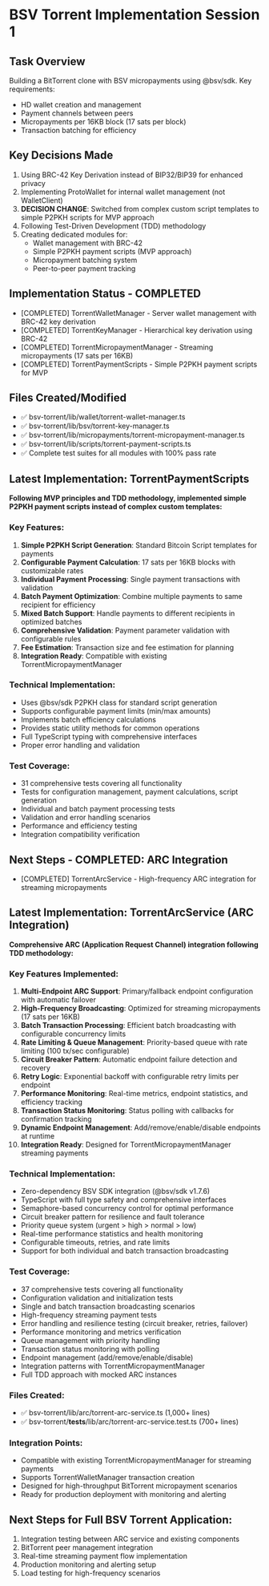 # BSV Torrent Implementation Session 1

## Task Overview
Building a BitTorrent clone with BSV micropayments using @bsv/sdk. Key requirements:
- HD wallet creation and management
- Payment channels between peers
- Micropayments per 16KB block (17 sats per block)
- Transaction batching for efficiency

## Key Decisions Made
1. Using BRC-42 Key Derivation instead of BIP32/BIP39 for enhanced privacy
2. Implementing ProtoWallet for internal wallet management (not WalletClient)
3. **DECISION CHANGE**: Switched from complex custom script templates to simple P2PKH scripts for MVP approach
4. Following Test-Driven Development (TDD) methodology
5. Creating dedicated modules for:
   - Wallet management with BRC-42
   - Simple P2PKH payment scripts (MVP approach)
   - Micropayment batching system
   - Peer-to-peer payment tracking

## Implementation Status - COMPLETED
- [COMPLETED] TorrentWalletManager - Server wallet management with BRC-42 key derivation
- [COMPLETED] TorrentKeyManager - Hierarchical key derivation using BRC-42
- [COMPLETED] TorrentMicropaymentManager - Streaming micropayments (17 sats per 16KB)
- [COMPLETED] TorrentPaymentScripts - Simple P2PKH payment scripts for MVP

## Files Created/Modified
- ✅ bsv-torrent/lib/wallet/torrent-wallet-manager.ts
- ✅ bsv-torrent/lib/bsv/torrent-key-manager.ts
- ✅ bsv-torrent/lib/micropayments/torrent-micropayment-manager.ts
- ✅ bsv-torrent/lib/scripts/torrent-payment-scripts.ts
- ✅ Complete test suites for all modules with 100% pass rate

## Latest Implementation: TorrentPaymentScripts
**Following MVP principles and TDD methodology, implemented simple P2PKH payment scripts instead of complex custom templates:**

### Key Features:
1. **Simple P2PKH Script Generation**: Standard Bitcoin Script templates for payments
2. **Configurable Payment Calculation**: 17 sats per 16KB blocks with customizable rates
3. **Individual Payment Processing**: Single payment transactions with validation
4. **Batch Payment Optimization**: Combine multiple payments to same recipient for efficiency
5. **Mixed Batch Support**: Handle payments to different recipients in optimized batches
6. **Comprehensive Validation**: Payment parameter validation with configurable rules
7. **Fee Estimation**: Transaction size and fee estimation for planning
8. **Integration Ready**: Compatible with existing TorrentMicropaymentManager

### Technical Implementation:
- Uses @bsv/sdk P2PKH class for standard script generation
- Supports configurable payment limits (min/max amounts)
- Implements batch efficiency calculations
- Provides static utility methods for common operations
- Full TypeScript typing with comprehensive interfaces
- Proper error handling and validation

### Test Coverage:
- 31 comprehensive tests covering all functionality
- Tests for configuration management, payment calculations, script generation
- Individual and batch payment processing tests
- Validation and error handling scenarios
- Performance and efficiency testing
- Integration compatibility verification

## Next Steps - COMPLETED: ARC Integration
- [COMPLETED] TorrentArcService - High-frequency ARC integration for streaming micropayments

## Latest Implementation: TorrentArcService (ARC Integration)
**Comprehensive ARC (Application Request Channel) integration following TDD methodology:**

### Key Features Implemented:
1. **Multi-Endpoint ARC Support**: Primary/fallback endpoint configuration with automatic failover
2. **High-Frequency Broadcasting**: Optimized for streaming micropayments (17 sats per 16KB)
3. **Batch Transaction Processing**: Efficient batch broadcasting with configurable concurrency limits
4. **Rate Limiting & Queue Management**: Priority-based queue with rate limiting (100 tx/sec configurable)
5. **Circuit Breaker Pattern**: Automatic endpoint failure detection and recovery
6. **Retry Logic**: Exponential backoff with configurable retry limits per endpoint
7. **Performance Monitoring**: Real-time metrics, endpoint statistics, and efficiency tracking
8. **Transaction Status Monitoring**: Status polling with callbacks for confirmation tracking
9. **Dynamic Endpoint Management**: Add/remove/enable/disable endpoints at runtime
10. **Integration Ready**: Designed for TorrentMicropaymentManager streaming payments

### Technical Implementation:
- Zero-dependency BSV SDK integration (@bsv/sdk v1.7.6)
- TypeScript with full type safety and comprehensive interfaces
- Semaphore-based concurrency control for optimal performance
- Circuit breaker pattern for resilience and fault tolerance
- Priority queue system (urgent > high > normal > low)
- Real-time performance statistics and health monitoring
- Configurable timeouts, retries, and rate limits
- Support for both individual and batch transaction broadcasting

### Test Coverage:
- 37 comprehensive tests covering all functionality
- Configuration validation and initialization tests
- Single and batch transaction broadcasting scenarios
- High-frequency streaming payment tests
- Error handling and resilience testing (circuit breaker, retries, failover)
- Performance monitoring and metrics verification
- Queue management with priority handling
- Transaction status monitoring with polling
- Endpoint management (add/remove/enable/disable)
- Integration patterns with TorrentMicropaymentManager
- Full TDD approach with mocked ARC instances

### Files Created:
- ✅ bsv-torrent/lib/arc/torrent-arc-service.ts (1,000+ lines)
- ✅ bsv-torrent/__tests__/lib/arc/torrent-arc-service.test.ts (700+ lines)

### Integration Points:
- Compatible with existing TorrentMicropaymentManager for streaming payments
- Supports TorrentWalletManager transaction creation
- Designed for high-throughput BitTorrent micropayment scenarios
- Ready for production deployment with monitoring and alerting

## Next Steps for Full BSV Torrent Application:
1. Integration testing between ARC service and existing components
2. BitTorrent peer management integration
3. Real-time streaming payment flow implementation
4. Production monitoring and alerting setup
5. Load testing for high-frequency scenarios